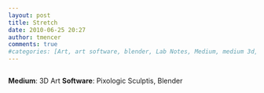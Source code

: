 ```yaml
---
layout: post
title: Stretch
date: 2010-06-25 20:27
author: tmencer
comments: true
#categories: [Art, art software, blender, Lab Notes, Medium, medium 3d, Pixologic, Software News, Stretch]
---
```

<img src="http://www.cubelabmedia.com/wp-content/uploads/2011/06/cg-stretch.jpg" alt="" />

<strong>Medium</strong>: 3D Art
<strong>Software</strong>: Pixologic Sculptis, Blender
